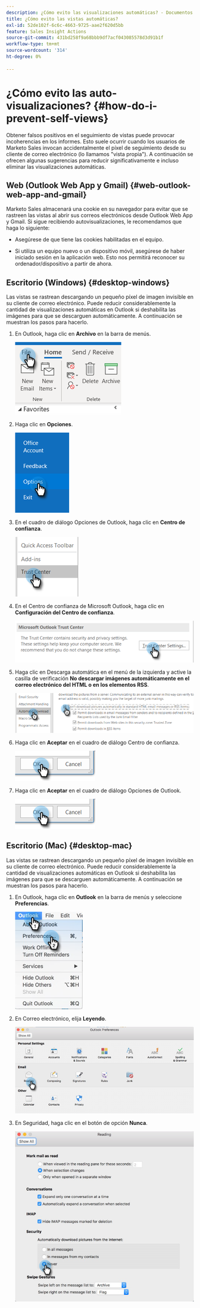 ```yaml
---
description: ¿Cómo evito las visualizaciones automáticas? - Documentos de Marketo - Documentación del producto
title: ¿Cómo evito las vistas automáticas?
exl-id: 52de102f-6c6c-4663-9725-aae2f620d5bb
feature: Sales Insight Actions
source-git-commit: 431bd258f9a68bbb9df7acf043085578d3d91b1f
workflow-type: tm+mt
source-wordcount: '314'
ht-degree: 0%

---
```


# ¿Cómo evito las auto-visualizaciones? {#how-do-i-prevent-self-views}

Obtener falsos positivos en el seguimiento de vistas puede provocar incoherencias en los informes. Esto suele ocurrir cuando los usuarios de Marketo Sales invocan accidentalmente el píxel de seguimiento desde su cliente de correo electrónico (lo llamamos &quot;vista propia&quot;). A continuación se ofrecen algunas sugerencias para reducir significativamente e incluso eliminar las visualizaciones automáticas.

## Web (Outlook Web App y Gmail) {#web-outlook-web-app-and-gmail}

Marketo Sales almacenará una cookie en su navegador para evitar que se rastreen las vistas al abrir sus correos electrónicos desde Outlook Web App y Gmail. Si sigue recibiendo autovisualizaciones, le recomendamos que haga lo siguiente:

* Asegúrese de que tiene las cookies habilitadas en el equipo.

* Si utiliza un equipo nuevo o un dispositivo móvil, asegúrese de haber iniciado sesión en la aplicación web. Esto nos permitirá reconocer su ordenador/dispositivo a partir de ahora.

## Escritorio (Windows) {#desktop-windows}

Las vistas se rastrean descargando un pequeño píxel de imagen invisible en su cliente de correo electrónico. Puede reducir considerablemente la cantidad de visualizaciones automáticas en Outlook si deshabilita las imágenes para que se descarguen automáticamente. A continuación se muestran los pasos para hacerlo.

1. En Outlook, haga clic en **Archivo** en la barra de menús.

   ![](assets/how-do-i-prevent-self-views-1.png)

1. Haga clic en **Opciones**.

   ![](assets/how-do-i-prevent-self-views-2.png)

1. En el cuadro de diálogo Opciones de Outlook, haga clic en **Centro de confianza**.

   ![](assets/how-do-i-prevent-self-views-3.png)

1. En el Centro de confianza de Microsoft Outlook, haga clic en **Configuración del Centro de confianza**.

   ![](assets/how-do-i-prevent-self-views-4.png)

1. Haga clic en Descarga automática en el menú de la izquierda y active la casilla de verificación **No descargar imágenes automáticamente en el correo electrónico del HTML o en los elementos RSS**.

   ![](assets/how-do-i-prevent-self-views-5.png)

1. Haga clic en **Aceptar** en el cuadro de diálogo Centro de confianza.

   ![](assets/how-do-i-prevent-self-views-6.png)

1. Haga clic en **Aceptar** en el cuadro de diálogo Opciones de Outlook.

   ![](assets/how-do-i-prevent-self-views-7.png)

## Escritorio (Mac) {#desktop-mac}

Las vistas se rastrean descargando un pequeño píxel de imagen invisible en su cliente de correo electrónico. Puede reducir considerablemente la cantidad de visualizaciones automáticas en Outlook si deshabilita las imágenes para que se descarguen automáticamente. A continuación se muestran los pasos para hacerlo.

1. En Outlook, haga clic en **Outlook** en la barra de menús y seleccione **Preferencias**.

   ![](assets/how-do-i-prevent-self-views-8.png)

1. En Correo electrónico, elija **Leyendo**.

   ![](assets/how-do-i-prevent-self-views-9.png)

1. En Seguridad, haga clic en el botón de opción **Nunca**.

   ![](assets/how-do-i-prevent-self-views-10.png)
